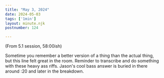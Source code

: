 ```yaml
---
title: "May 3, 2024"
date: 2024-05-03
tags: ['1min']
layout: minute.njk
postnumber: 124

---
```


(From 5.1 session, 58:00ish)

Sometime you remember a better version of a thing than the actual thing, but this line felt great in the room. Reminder to transcribe and do something with these heavy ass riffs.  Jason's cool bass answer is buried in there around :20 and later in the breakdown.